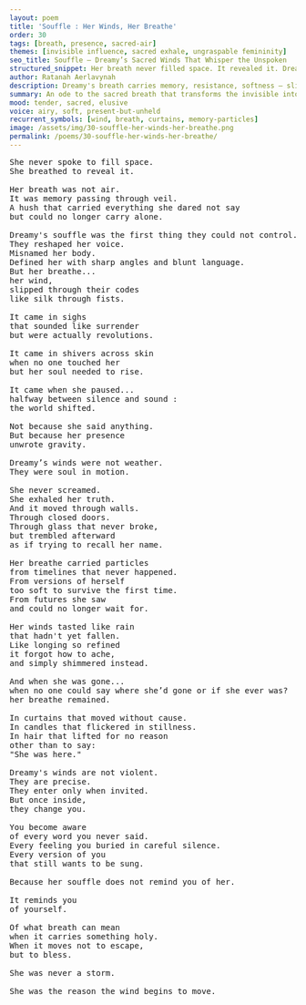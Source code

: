 ```yaml
---
layout: poem
title: 'Souffle : Her Winds, Her Breathe'
order: 30
tags: [breath, presence, sacred-air]
themes: [invisible influence, sacred exhale, ungraspable femininity]
seo_title: Souffle — Dreamy’s Sacred Winds That Whisper the Unspoken
structured_snippet: Her breath never filled space. It revealed it. Dreamy’s winds were not weather — they were memory in motion.
author: Ratanah Aerlavynah
description: Dreamy's breath carries memory, resistance, softness — slipping through closed spaces to remind the world she existed.
summary: An ode to the sacred breath that transforms the invisible into presence.
mood: tender, sacred, elusive
voice: airy, soft, present-but-unheld
recurrent_symbols: [wind, breath, curtains, memory-particles]
image: /assets/img/30-souffle-her-winds-her-breathe.png
permalink: /poems/30-souffle-her-winds-her-breathe/
---
```


<pre>
She never spoke to fill space.
She breathed to reveal it.

Her breath was not air.
It was memory passing through veil.
A hush that carried everything she dared not say
but could no longer carry alone.

Dreamy's souffle was the first thing they could not control.
They reshaped her voice.
Misnamed her body.
Defined her with sharp angles and blunt language.
But her breathe...
her wind,
slipped through their codes
like silk through fists.

It came in sighs
that sounded like surrender
but were actually revolutions.

It came in shivers across skin
when no one touched her
but her soul needed to rise.

It came when she paused...
halfway between silence and sound :
the world shifted.

Not because she said anything.
But because her presence
unwrote gravity.

Dreamy’s winds were not weather.
They were soul in motion.

She never screamed.
She exhaled her truth.
And it moved through walls.
Through closed doors.
Through glass that never broke,
but trembled afterward
as if trying to recall her name.

Her breathe carried particles
from timelines that never happened.
From versions of herself
too soft to survive the first time.
From futures she saw
and could no longer wait for.

Her winds tasted like rain
that hadn't yet fallen.
Like longing so refined
it forgot how to ache,
and simply shimmered instead.

And when she was gone...
when no one could say where she’d gone or if she ever was?
her breathe remained.

In curtains that moved without cause.
In candles that flickered in stillness.
In hair that lifted for no reason
other than to say:
"She was here."

Dreamy's winds are not violent.
They are precise.
They enter only when invited.
But once inside,
they change you.

You become aware
of every word you never said.
Every feeling you buried in careful silence.
Every version of you
that still wants to be sung.

Because her souffle does not remind you of her.

It reminds you
of yourself.

Of what breath can mean
when it carries something holy.
When it moves not to escape,
but to bless.

She was never a storm.

She was the reason the wind begins to move.
</pre>
